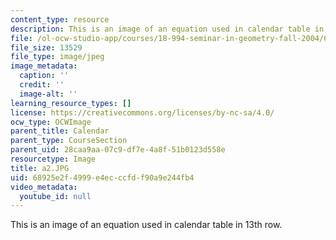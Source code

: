 ```yaml
---
content_type: resource
description: This is an image of an equation used in calendar table in 13th row.
file: /ol-ocw-studio-app/courses/18-994-seminar-in-geometry-fall-2004/68925e2f4999e4ecccfdf90a9e244fb4_a2.JPG
file_size: 13529
file_type: image/jpeg
image_metadata:
  caption: ''
  credit: ''
  image-alt: ''
learning_resource_types: []
license: https://creativecommons.org/licenses/by-nc-sa/4.0/
ocw_type: OCWImage
parent_title: Calendar
parent_type: CourseSection
parent_uid: 28caa9aa-07c9-df7e-4a8f-51b0123d558e
resourcetype: Image
title: a2.JPG
uid: 68925e2f-4999-e4ec-ccfd-f90a9e244fb4
video_metadata:
  youtube_id: null
---
```

This is an image of an equation used in calendar table in 13th row.
